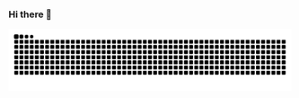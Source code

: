 ### Hi there 👋

<!--
**Javierajo2006/Javierajo2006** is a ✨ _special_ ✨ repository because its `README.md` (this file) appears on your GitHub profile.

Here are some ideas to get you started:

- 🔭 I’m currently working on ...
- 🌱 I’m currently learning ...
- 👯 I’m looking to collaborate on ...
- 🤔 I’m looking for help with ...
- 💬 Ask me about ...
- 📫 How to reach me: ...
- 😄 Pronouns: ...
- ⚡ Fun fact: ...
-->
<picture>
  <source media="(prefers-color-scheme: dark)" srcset="https://raw.githubusercontent.com/davidfer1112/davidfer1112/output/github-contribution-grid-snake-dark.svg">
  <source media="(prefers-color-scheme: light)" srcset="https://raw.githubusercontent.com/davidfer1112/davidfer1112/output/github-contribution-grid-snake.svg">
  <img alt="github contribution grid snake animation" src="https://raw.githubusercontent.com/davidfer1112/davidfer1112/output/github-contribution-grid-snake.svg">
</picture>
